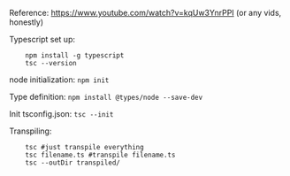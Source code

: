 Reference: https://www.youtube.com/watch?v=kqUw3YnrPPI (or any vids, honestly)

Typescript set up:
```
    npm install -g typescript
    tsc --version
```

node initialization:
    `npm init`

Type definition:
    `npm install @types/node --save-dev`

Init tsconfig.json:
    `tsc --init`

Transpiling:
```
    tsc #just transpile everything
    tsc filename.ts #transpile filename.ts
    tsc --outDir transpiled/
```
